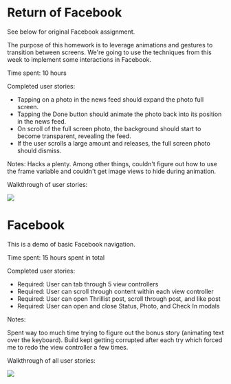 Return of Facebook 
========
See below for original Facebook assignment.

The purpose of this homework is to leverage animations and gestures to transition between screens. We're going to use the techniques from this week to implement some interactions in Facebook.

Time spent: 10 hours

Completed user stories:
* Tapping on a photo in the news feed should expand the photo full screen.
* Tapping the Done button should animate the photo back into its position in the news feed.
* On scroll of the full screen photo, the background should start to become transparent, revealing the feed.
* If the user scrolls a large amount and releases, the full screen photo should dismiss.

Notes: Hacks a plenty. Among other things, couldn't figure out how to use the frame variable and couldn't get image views to hide during animation.

Walkthrough of user stories:

<img src="http://i.imgur.com/VF5ALvF.gif">


Facebook
========

This is a demo of basic Facebook navigation.

Time spent: 15 hours spent in total

Completed user stories:

* Required: User can tab through 5 view controllers
* Required: User can scroll through content within each view controller
* Required: User can open Thrillist post, scroll through post, and like post
* Required: User can open and close Status, Photo, and Check In modals

Notes:

Spent way too much time trying to figure out the bonus story (animating text over the keyboard). Build kept getting corrupted after each try which forced me to redo the view controller a few times.


Walkthrough of all user stories:

<img src="http://i.imgur.com/jMPtHbY.gif">
